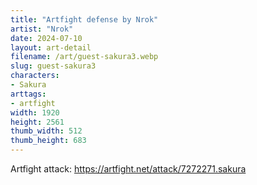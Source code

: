 ```yaml
---
title: "Artfight defense by Nrok"
artist: "Nrok"
date: 2024-07-10
layout: art-detail
filename: /art/guest-sakura3.webp
slug: guest-sakura3
characters:
- Sakura
arttags:
- artfight
width: 1920
height: 2561
thumb_width: 512
thumb_height: 683
---
```

Artfight attack: https://artfight.net/attack/7272271.sakura
